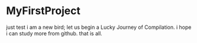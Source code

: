 # MyFirstProject
just test
i am a new bird;
let us begin a Lucky Journey of Compilation.
i hope i can study more from github.
that is all.
